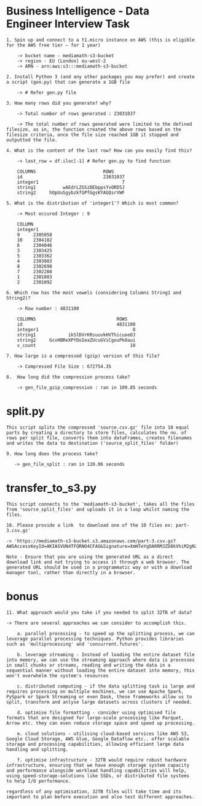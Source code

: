 # Business Intelligence - Data Engineer Interview Task
    1. Spin up and connect to a t1.micro instance on AWS (this is eligible for the AWS free tier – for 1 year)

        -> bucket name - mediamath-s3-bucket
        -> region - EU (London) eu-west-2
        -> ARN - arn:aws:s3:::mediamath-s3-bucket

    2. Install Python 3 (and any other packages you may prefer) and create a script (gen.py) that can generate a 1GB file

        -> # Refer gen.py file

    3. How many rows did you generate? why?

        -> Total number of rows generated : 23031037
        
        -> The total number of rows generated were limited to the defined filesize, as in, the function created the above rows based on the filesize criteria, once the file size reached 1GB it stopped and outputted the file.

    4. What is the content of the last row? How can you easily find this?
        
        -> last_row = df.iloc[-1] # Refer gen.py to find function

        COLUMNS                         ROWS
        id                              23031037
        integer1                               7
        string1          wAEdrLZGSzDEbppsYvORDSJ
        string2     hOpUuSgybzkfGPfGgsKYAGQsrVWF
    
    5. What is the distribution of 'integer1'? Which is most common?

        -> Most occured Integer : 9
        
        COLUMN
        integer1
        9     2305058
        10    2304182
        6     2304046
        3     2303425
        5     2303362
        4     2303083
        8     2302698
        7     2302288
        1     2301803
        2     2301092

    6. Which row has the most vowels (considering Columns String1 and String2)?

        -> Row number : 4831100

        COLUMNS                              ROWS
        id                                   4831100
        integer1                                   8
        string1            ikSlDVrKRsuuvkHVThicuoeOJ
        string2     GcvHBReXPYDoIeaZUcuGViCgouPkOaui
        v_count                                   18

    7. How large is a compressed (gzip) version of this file?
        
        -> Compressed File Size : 672754.35

    8.  How long did the compression process take?
        
        -> gen_file_gzip_compression : ran in 109.85 seconds

# split.py
    This script splits the compressed 'source.csv.gz' file into 10 equal parts by creating a directory to store files, calculates the no. of rows per split file, converts them into dataFrames, creates filenames and writes the data to destination ('source_split_files' folder)
    
    9. How long does the process take?
       
       -> gen_file_split : ran in 120.06 seconds

# transfer_to_s3.py
    This script connects to the 'mediamath-s3-bucket', takes all the files from 'source_split_files' and uploads it in a loop whilst naming the files.

    10. Please provide a link  to download one of the 10 files ex: part-3.csv.gz' 

    -> 'https://mediamath-s3-bucket.s3.amazonaws.com/part-3.csv.gz?AWSAccessKeyId=AKIASVUN4TFQRNO4CFAO&Signature=XmHTeYgDARRMJZD8kVhiM2gNZhk%3D&Expires=1685058707'

    Note - Ensure that you are using the generated URL as a direct download link and not trying to access it through a web browser. The generated URL should be used in a programmatic way or with a download manager tool, rather than directly in a browser.

# bonus
    11. What approach would you take if you needed to split 32TB of data?

    -> There are several approaches we can consider to accomplish this.

        a. parallel processing - to speed up the splitting process, we can leverage parallel processing techniques. Python provides libraries such as 'multiprocessing' and 'concurrent.futures'.

        b. leverage streaming - Instead of loading the entire dataset file into memory, we can use the streaming approach where data is processes in small chunks or streams, reading and writing the data in a sequential manner without loading the entire dataset into memory, this won't overwhelm the system's resources

        c. distributed computing - if the data splitting task is large and requires processing on multiple machines, we can use Apache Spark, PySpark or Spark Streaming or even Dask, these frameworks allow us to split, transform and anlyse large datasets across clusters if needed.

        d. optimise file formatting - consider using optimised file formats that are designed for large-scale processing like Parquet, Arrow etc. they can even reduce storage space and speed up processing.

        e. cloud solutions - utilising cloud-based services like AWS S3, Google Cloud Storage, AWS Glue, Google Dataflow etc.. offer scalable storage and processing capabilities, allowing efficient large data handling and splitting.

        f. optimise infrastructure - 32TB would require robust hardware infrastructure, ensuring that we have enough storage system capacity and performance alongside workload handling capabilities will help, using speed-storage-solutions like SSDs, or distributed file systems to help I/O performance.

    regardless of any optimisation, 32TB files will take time and its important to plan before execution and also test different approaches.